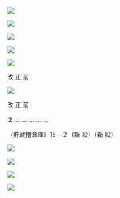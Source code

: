 ![](https://www.nta.go.jp/tmp/eb8b5e0d-d478-4f86-8f60-25804a379db6/images/c6383338caf2a230501eabe5b67431259cdbc53aacb97c188e47479973b4965a.jpg)

![](https://www.nta.go.jp/tmp/eb8b5e0d-d478-4f86-8f60-25804a379db6/images/48a652c4812e2d98961c02c69c525d07753fbdfea8b70bbfb1a38cd70455e47f.jpg)

![](https://www.nta.go.jp/tmp/eb8b5e0d-d478-4f86-8f60-25804a379db6/images/4117c742fe89d08bca1e1e4495a0f1a227e64feadbe3fb9e63d8cb0869233cad.jpg)

![](https://www.nta.go.jp/tmp/eb8b5e0d-d478-4f86-8f60-25804a379db6/images/eae241bd6b36cd3920bdd5a91f49f3a648b5d7e9027c88828afb58f6475a8e8c.jpg)

![](https://www.nta.go.jp/tmp/eb8b5e0d-d478-4f86-8f60-25804a379db6/images/a6cb8228f6fa461aa20167d8e80bced3488d53e1b3fb9d83e1e3bc673f311e07.jpg)

改 正 前

![](https://www.nta.go.jp/tmp/eb8b5e0d-d478-4f86-8f60-25804a379db6/images/fe16568ad8d4339e056d690871ba62ff6eca84173d3928f62b6c562a809ef716.jpg)

改 正 前

２ … … … … …

（貯蔵槽倉庫）15―２（新 設）（新 設）

![](https://www.nta.go.jp/tmp/eb8b5e0d-d478-4f86-8f60-25804a379db6/images/52ec1d9ffba47c5be82a69618d1dbf8c8ad718d77160476dacfcd26e0aa79883.jpg)

![](https://www.nta.go.jp/tmp/eb8b5e0d-d478-4f86-8f60-25804a379db6/images/567b7ee9a1de53154cdf74318fdcf31763cf833a59c3e57b1dfc0510bd882498.jpg)

![](https://www.nta.go.jp/tmp/eb8b5e0d-d478-4f86-8f60-25804a379db6/images/d594375188daa9ea4c19a1dd17e89e8db89508a9b4106f10bee51255016e4d1f.jpg)

![](https://www.nta.go.jp/tmp/eb8b5e0d-d478-4f86-8f60-25804a379db6/images/766c898141ced9d0197bd466a7bb382bded9d4ea51a4d24854327fd4f2acfe81.jpg)